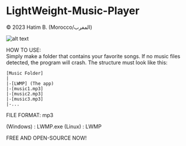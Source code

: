 # LightWeight-Music-Player
© 2023 Hatim B. (Morocco/المغرب)

![alt text](https://github.com/hatimaxis/LightWeight-Music-Player/blob/main/Screenshot%20at%202023-08-30%2019-20-25.png)

HOW TO USE: <br>
	Simply make a folder that contains your favorite songs.
	If no music files detected, the program will crash.
	The structure must look like this:

	[Music Folder]
	|
	|-[LWMP] (The app)
	|-[music1.mp3]
	|-[music2.mp3]
	|-[music3.mp3]
	|-...

FILE FORMAT: mp3

(Windows) : LWMP.exe
(Linux) : LWMP

FREE AND OPEN-SOURCE NOW!
